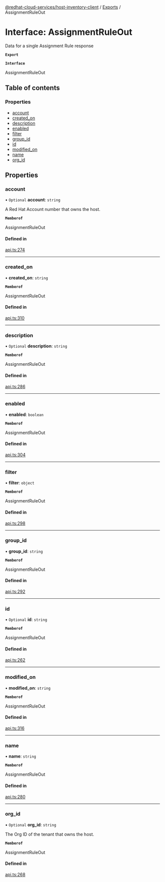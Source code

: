 [@redhat-cloud-services/host-inventory-client](../README.md) / [Exports](../modules.md) / AssignmentRuleOut

# Interface: AssignmentRuleOut

Data for a single Assignment Rule response

**`Export`**

**`Interface`**

AssignmentRuleOut

## Table of contents

### Properties

- [account](AssignmentRuleOut.md#account)
- [created\_on](AssignmentRuleOut.md#created_on)
- [description](AssignmentRuleOut.md#description)
- [enabled](AssignmentRuleOut.md#enabled)
- [filter](AssignmentRuleOut.md#filter)
- [group\_id](AssignmentRuleOut.md#group_id)
- [id](AssignmentRuleOut.md#id)
- [modified\_on](AssignmentRuleOut.md#modified_on)
- [name](AssignmentRuleOut.md#name)
- [org\_id](AssignmentRuleOut.md#org_id)

## Properties

### account

• `Optional` **account**: `string`

A Red Hat Account number that owns the host.

**`Memberof`**

AssignmentRuleOut

#### Defined in

[api.ts:274](https://github.com/RedHatInsights/javascript-clients/blob/master/packages/host-inventory/api.ts#L274)

___

### created\_on

• **created\_on**: `string`

**`Memberof`**

AssignmentRuleOut

#### Defined in

[api.ts:310](https://github.com/RedHatInsights/javascript-clients/blob/master/packages/host-inventory/api.ts#L310)

___

### description

• `Optional` **description**: `string`

**`Memberof`**

AssignmentRuleOut

#### Defined in

[api.ts:286](https://github.com/RedHatInsights/javascript-clients/blob/master/packages/host-inventory/api.ts#L286)

___

### enabled

• **enabled**: `boolean`

**`Memberof`**

AssignmentRuleOut

#### Defined in

[api.ts:304](https://github.com/RedHatInsights/javascript-clients/blob/master/packages/host-inventory/api.ts#L304)

___

### filter

• **filter**: `object`

**`Memberof`**

AssignmentRuleOut

#### Defined in

[api.ts:298](https://github.com/RedHatInsights/javascript-clients/blob/master/packages/host-inventory/api.ts#L298)

___

### group\_id

• **group\_id**: `string`

**`Memberof`**

AssignmentRuleOut

#### Defined in

[api.ts:292](https://github.com/RedHatInsights/javascript-clients/blob/master/packages/host-inventory/api.ts#L292)

___

### id

• `Optional` **id**: `string`

**`Memberof`**

AssignmentRuleOut

#### Defined in

[api.ts:262](https://github.com/RedHatInsights/javascript-clients/blob/master/packages/host-inventory/api.ts#L262)

___

### modified\_on

• **modified\_on**: `string`

**`Memberof`**

AssignmentRuleOut

#### Defined in

[api.ts:316](https://github.com/RedHatInsights/javascript-clients/blob/master/packages/host-inventory/api.ts#L316)

___

### name

• **name**: `string`

**`Memberof`**

AssignmentRuleOut

#### Defined in

[api.ts:280](https://github.com/RedHatInsights/javascript-clients/blob/master/packages/host-inventory/api.ts#L280)

___

### org\_id

• `Optional` **org\_id**: `string`

The Org ID of the tenant that owns the host.

**`Memberof`**

AssignmentRuleOut

#### Defined in

[api.ts:268](https://github.com/RedHatInsights/javascript-clients/blob/master/packages/host-inventory/api.ts#L268)
